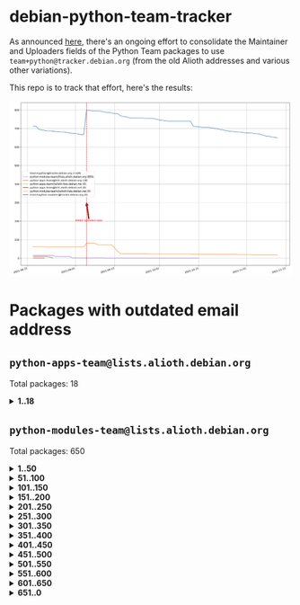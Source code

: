 # debian-python-team-tracker



As announced [here](https://lists.debian.org/debian-python/2021/08/msg00006.html), there's an ongoing effort to consolidate the Maintainer and Uploaders fields of the Python Team packages to use `team+python@tracker.debian.org` (from the old Alioth addresses and various other variations).



This repo is to track that effort, here's the results:



![Python team emails](images/python_team_emails.svg)


# Packages with outdated email address

## `python-apps-team@lists.alioth.debian.org`
Total packages: 18
<details>
<summary><b>1..18</b></summary>


| # | Package | Version |
| --- | --- | --- |
| 1 | [ctop](https://tracker.debian.org/ctop) | 1.0.0-2.1 |
| 2 | [cython](https://tracker.debian.org/cython) | 0.29.14-1 |
| 3 | [db2twitter](https://tracker.debian.org/db2twitter) | 0.6-1.1 |
| 4 | [dodgy](https://tracker.debian.org/dodgy) | 0.1.9-3 |
| 5 | [etm](https://tracker.debian.org/etm) | 3.2.30-1.1 |
| 6 | [firmware-microbit-micropython](https://tracker.debian.org/firmware-microbit-micropython) | 1.0.1-2 |
| 7 | [freealchemist](https://tracker.debian.org/freealchemist) | 0.5-1.1 |
| 8 | [kanboard-cli](https://tracker.debian.org/kanboard-cli) | 0.0.2-1.1 |
| 9 | [lightyears](https://tracker.debian.org/lightyears) | 1.4-2 |
| 10 | [muttdown](https://tracker.debian.org/muttdown) | 0.3.4-1 |
| 11 | [pelican](https://tracker.debian.org/pelican) | 4.0.1+dfsg-1.1 |
| 12 | [pipenv](https://tracker.debian.org/pipenv) | 11.9.0-1.1 |
| 13 | [prospector](https://tracker.debian.org/prospector) | 1.1.7-2 |
| 14 | [pybik](https://tracker.debian.org/pybik) | 3.0-3.1 |
| 15 | [retweet](https://tracker.debian.org/retweet) | 0.10-1.1 |
| 16 | [sen](https://tracker.debian.org/sen) | 0.6.1-0.1 |
| 17 | [sinntp](https://tracker.debian.org/sinntp) | 1.6-1.2 |
| 18 | [smem](https://tracker.debian.org/smem) | 1.5-1.1 |
</details>

## `python-modules-team@lists.alioth.debian.org`
Total packages: 650
<details>
<summary><b>1..50</b></summary>


| # | Package | Version |
| --- | --- | --- |
| 1 | [anorack](https://tracker.debian.org/anorack) | 0.2.7-1 |
| 2 | [anosql](https://tracker.debian.org/anosql) | 1.0.1-1 |
| 3 | [appdirs](https://tracker.debian.org/appdirs) | 1.4.4-1 |
| 4 | [asn1crypto](https://tracker.debian.org/asn1crypto) | 1.4.0-1 |
| 5 | [astral](https://tracker.debian.org/astral) | 1.6.1-2 |
| 6 | [authres](https://tracker.debian.org/authres) | 1.2.0-2 |
| 7 | [automat](https://tracker.debian.org/automat) | 20.2.0-1 |
| 8 | [azure-cosmos-table-python](https://tracker.debian.org/azure-cosmos-table-python) | 1.0.5+git20191025-5 |
| 9 | [bdist-nsi](https://tracker.debian.org/bdist-nsi) | 0.1.5-2 |
| 10 | [behave](https://tracker.debian.org/behave) | 1.2.6-3 |
| 11 | [bernhard](https://tracker.debian.org/bernhard) | 0.2.6-2 |
| 12 | [betamax](https://tracker.debian.org/betamax) | 0.8.1-2 |
| 13 | [bibtexparser](https://tracker.debian.org/bibtexparser) | 1.1.0+ds-3 |
| 14 | [binaryornot](https://tracker.debian.org/binaryornot) | 0.4.4+dfsg-4 |
| 15 | [bitstruct](https://tracker.debian.org/bitstruct) | 8.9.0-1 |
| 16 | [case](https://tracker.debian.org/case) | 1.5.3+dfsg-3 |
| 17 | [celery-batches](https://tracker.debian.org/celery-batches) | 0.2-2 |
| 18 | [celery-haystack](https://tracker.debian.org/celery-haystack) | 0.10-4 |
| 19 | [cerealizer](https://tracker.debian.org/cerealizer) | 0.8.1-3 |
| 20 | [chardet](https://tracker.debian.org/chardet) | 4.0.0-1 |
| 21 | [chargebee-python](https://tracker.debian.org/chargebee-python) | 1.6.6-1 |
| 22 | [chargebee2-python](https://tracker.debian.org/chargebee2-python) | 2.7.3-1 |
| 23 | [circuits](https://tracker.debian.org/circuits) | 3.1.0+ds1-2 |
| 24 | [codicefiscale](https://tracker.debian.org/codicefiscale) | 0.9+ds0-2 |
| 25 | [colorclass](https://tracker.debian.org/colorclass) | 2.2.0-2.1 |
| 26 | [colorspacious](https://tracker.debian.org/colorspacious) | 1.1.2-2 |
| 27 | [commonmark](https://tracker.debian.org/commonmark) | 0.9.1-3 |
| 28 | [constantly](https://tracker.debian.org/constantly) | 15.1.0-2 |
| 29 | [contextlib2](https://tracker.debian.org/contextlib2) | 0.6.0.post1-1 |
| 30 | [cookiecutter](https://tracker.debian.org/cookiecutter) | 1.6.0-4 |
| 31 | [coreapi](https://tracker.debian.org/coreapi) | 2.3.3-4 |
| 32 | [coreschema](https://tracker.debian.org/coreschema) | 0.0.4-3 |
| 33 | [cov-core](https://tracker.debian.org/cov-core) | 1.15.0-3 |
| 34 | [cppy](https://tracker.debian.org/cppy) | 1.1.0-2 |
| 35 | [cram](https://tracker.debian.org/cram) | 0.7-4 |
| 36 | [cssutils](https://tracker.debian.org/cssutils) | 1.0.2-3 |
| 37 | [d2to1](https://tracker.debian.org/d2to1) | 0.2.12-2 |
| 38 | [deap](https://tracker.debian.org/deap) | 1.3.1-2 |
| 39 | [debiancontributors](https://tracker.debian.org/debiancontributors) | 0.7.8-2 |
| 40 | [devpi-common](https://tracker.debian.org/devpi-common) | 3.2.2-1.1 |
| 41 | [django-ajax-selects](https://tracker.debian.org/django-ajax-selects) | 1.7.0-3 |
| 42 | [django-anymail](https://tracker.debian.org/django-anymail) | 7.1.0-1 |
| 43 | [django-bitfield](https://tracker.debian.org/django-bitfield) | 1.9.6-2 |
| 44 | [django-dirtyfields](https://tracker.debian.org/django-dirtyfields) | 1.3.1-2 |
| 45 | [django-downloadview](https://tracker.debian.org/django-downloadview) | 2.1.1-1 |
| 46 | [django-environ](https://tracker.debian.org/django-environ) | 0.4.4-2 |
| 47 | [django-filter](https://tracker.debian.org/django-filter) | 2.4.0-1 |
| 48 | [django-hvad](https://tracker.debian.org/django-hvad) | 1.8.0-1.1 |
| 49 | [django-impersonate](https://tracker.debian.org/django-impersonate) | 1.5-1 |
| 50 | [django-js-reverse](https://tracker.debian.org/django-js-reverse) | 0.7.3-1.1 |
</details>
<details>
<summary><b>51..100</b></summary>

| # | Package | Version |
| --- | --- | --- |
| 51 | [django-macaddress](https://tracker.debian.org/django-macaddress) | 1.5.0-2 |
| 52 | [django-markupfield](https://tracker.debian.org/django-markupfield) | 2.0.0-1 |
| 53 | [django-memoize](https://tracker.debian.org/django-memoize) | 2.2.0+dfsg-1 |
| 54 | [django-nose](https://tracker.debian.org/django-nose) | 1.4.6-2.1 |
| 55 | [django-notification](https://tracker.debian.org/django-notification) | 1.2.0-3 |
| 56 | [django-organizations](https://tracker.debian.org/django-organizations) | 1.1.2-1 |
| 57 | [django-pagination](https://tracker.debian.org/django-pagination) | 1.0.7-4 |
| 58 | [django-paintstore](https://tracker.debian.org/django-paintstore) | 0.2-4 |
| 59 | [django-picklefield](https://tracker.debian.org/django-picklefield) | 3.0.1-1 |
| 60 | [django-pipeline](https://tracker.debian.org/django-pipeline) | 1.6.14-3 |
| 61 | [django-q](https://tracker.debian.org/django-q) | 1.2.1-1 |
| 62 | [django-recurrence](https://tracker.debian.org/django-recurrence) | 1.10.3-1 |
| 63 | [django-redis-sessions](https://tracker.debian.org/django-redis-sessions) | 0.6.1-2 |
| 64 | [django-simple-redis-admin](https://tracker.debian.org/django-simple-redis-admin) | 1.4.0-2 |
| 65 | [django-stronghold](https://tracker.debian.org/django-stronghold) | 0.3.0+debian-2 |
| 66 | [django-webpack-loader](https://tracker.debian.org/django-webpack-loader) | 0.6.0-2 |
| 67 | [django-websocket-redis](https://tracker.debian.org/django-websocket-redis) | 0.4.7-2 |
| 68 | [django-wkhtmltopdf](https://tracker.debian.org/django-wkhtmltopdf) | 3.3.0-1 |
| 69 | [django-xmlrpc](https://tracker.debian.org/django-xmlrpc) | 0.1.8-2 |
| 70 | [djangorestframework-api-key](https://tracker.debian.org/djangorestframework-api-key) | 2.0.0-2 |
| 71 | [dkimpy](https://tracker.debian.org/dkimpy) | 1.0.5-1 |
| 72 | [dnsdiag](https://tracker.debian.org/dnsdiag) | 1.7.0-1 |
| 73 | [dnspython](https://tracker.debian.org/dnspython) | 2.0.0-1 |
| 74 | [dockerpty](https://tracker.debian.org/dockerpty) | 0.4.1-2 |
| 75 | [dominate](https://tracker.debian.org/dominate) | 2.3.1-2 |
| 76 | [doublex](https://tracker.debian.org/doublex) | 1.9.2-1 |
| 77 | [drf-generators](https://tracker.debian.org/drf-generators) | 0.5.0-1 |
| 78 | [elasticsearch-curator](https://tracker.debian.org/elasticsearch-curator) | 5.8.1-1 |
| 79 | [entrypoints](https://tracker.debian.org/entrypoints) | 0.3-3 |
| 80 | [enum34](https://tracker.debian.org/enum34) | 1.1.6-4 |
| 81 | [enzyme](https://tracker.debian.org/enzyme) | 0.4.1-2 |
| 82 | [exam](https://tracker.debian.org/exam) | 0.10.5-3 |
| 83 | [factory-boy](https://tracker.debian.org/factory-boy) | 2.11.1-3 |
| 84 | [faker](https://tracker.debian.org/faker) | 0.9.3-0.1 |
| 85 | [fakesleep](https://tracker.debian.org/fakesleep) | 0.1-2 |
| 86 | [fastchunking](https://tracker.debian.org/fastchunking) | 0.0.3-2 |
| 87 | [feedgenerator](https://tracker.debian.org/feedgenerator) | 1.9-2 |
| 88 | [flake8-polyfill](https://tracker.debian.org/flake8-polyfill) | 1.0.2-2 |
| 89 | [flask-api](https://tracker.debian.org/flask-api) | 1.1+dfsg-1.1 |
| 90 | [flask-assets](https://tracker.debian.org/flask-assets) | 2.0-1 |
| 91 | [flask-babelex](https://tracker.debian.org/flask-babelex) | 0.9.4-1 |
| 92 | [flask-bcrypt](https://tracker.debian.org/flask-bcrypt) | 0.7.1-2 |
| 93 | [flask-compress](https://tracker.debian.org/flask-compress) | 1.4.0-3 |
| 94 | [flask-gravatar](https://tracker.debian.org/flask-gravatar) | 0.4.2-2 |
| 95 | [flask-htmlmin](https://tracker.debian.org/flask-htmlmin) | 1.3.2-2 |
| 96 | [flask-ldapconn](https://tracker.debian.org/flask-ldapconn) | 0.7.2-1.1 |
| 97 | [flask-limiter](https://tracker.debian.org/flask-limiter) | 1.0.1-2 |
| 98 | [flask-login](https://tracker.debian.org/flask-login) | 0.5.0-1 |
| 99 | [flask-mail](https://tracker.debian.org/flask-mail) | 0.9.1+dfsg1-1.1 |
| 100 | [flask-mongoengine](https://tracker.debian.org/flask-mongoengine) | 0.9.3-4 |
</details>
<details>
<summary><b>101..150</b></summary>

| # | Package | Version |
| --- | --- | --- |
| 101 | [flask-multistatic](https://tracker.debian.org/flask-multistatic) | 1.0-2 |
| 102 | [flask-paranoid](https://tracker.debian.org/flask-paranoid) | 0.2.0-3.1 |
| 103 | [flask-script](https://tracker.debian.org/flask-script) | 2.0.6-2 |
| 104 | [flask-silk](https://tracker.debian.org/flask-silk) | 0.2-18 |
| 105 | [flask-wtf](https://tracker.debian.org/flask-wtf) | 0.14.3-1 |
| 106 | [flufl.bounce](https://tracker.debian.org/flufl.bounce) | 3.0.1-1 |
| 107 | [flufl.enum](https://tracker.debian.org/flufl.enum) | 4.1.1-3 |
| 108 | [flufl.i18n](https://tracker.debian.org/flufl.i18n) | 3.0.1-1 |
| 109 | [flufl.lock](https://tracker.debian.org/flufl.lock) | 5.0.1-1 |
| 110 | [flufl.password](https://tracker.debian.org/flufl.password) | 1.3-3 |
| 111 | [flufl.testing](https://tracker.debian.org/flufl.testing) | 0.7-2 |
| 112 | [gerritlib](https://tracker.debian.org/gerritlib) | 0.8.0-2 |
| 113 | [gmplot](https://tracker.debian.org/gmplot) | 1.2.0-2 |
| 114 | [gtextfsm](https://tracker.debian.org/gtextfsm) | 1.1.0-2 |
| 115 | [gtts](https://tracker.debian.org/gtts) | 2.0.3-1 |
| 116 | [gtts-token](https://tracker.debian.org/gtts-token) | 1.1.3-1 |
| 117 | [guzzle-sphinx-theme](https://tracker.debian.org/guzzle-sphinx-theme) | 0.7.11-5 |
| 118 | [hachoir](https://tracker.debian.org/hachoir) | 3.1.0+dfsg-3 |
| 119 | [haproxy-log-analysis](https://tracker.debian.org/haproxy-log-analysis) | 2.0~b0-2 |
| 120 | [heapdict](https://tracker.debian.org/heapdict) | 1.0.1-1 |
| 121 | [hiro](https://tracker.debian.org/hiro) | 0.5-2 |
| 122 | [httpx](https://tracker.debian.org/httpx) | 0.16.1-1 |
| 123 | [hypothesis-auto](https://tracker.debian.org/hypothesis-auto) | 1.1.4-2 |
| 124 | [importmagic](https://tracker.debian.org/importmagic) | 0.1.7-2 |
| 125 | [inflection](https://tracker.debian.org/inflection) | 0.3.1-2 |
| 126 | [isodate](https://tracker.debian.org/isodate) | 0.6.0-2 |
| 127 | [itypes](https://tracker.debian.org/itypes) | 1.1.0-4 |
| 128 | [jaraco.itertools](https://tracker.debian.org/jaraco.itertools) | 2.0.1-4 |
| 129 | [javaproperties](https://tracker.debian.org/javaproperties) | 0.7.0-1 |
| 130 | [jinja2-time](https://tracker.debian.org/jinja2-time) | 0.2.0-2 |
| 131 | [jpy](https://tracker.debian.org/jpy) | 0.9.0-3 |
| 132 | [jpylyzer](https://tracker.debian.org/jpylyzer) | 2.0.0-3 |
| 133 | [json-tricks](https://tracker.debian.org/json-tricks) | 3.11.0-2 |
| 134 | [jsonhyperschema-codec](https://tracker.debian.org/jsonhyperschema-codec) | 1.0.3-2 |
| 135 | [jsonpickle](https://tracker.debian.org/jsonpickle) | 1.2-1 |
| 136 | [junos-eznc](https://tracker.debian.org/junos-eznc) | 2.1.7-3 |
| 137 | [jupyter-sphinx-theme](https://tracker.debian.org/jupyter-sphinx-theme) | 0.0.6+ds1-10 |
| 138 | [kitchen](https://tracker.debian.org/kitchen) | 1.2.6-2 |
| 139 | [kivy](https://tracker.debian.org/kivy) | 1.11.0-2 |
| 140 | [lazr.delegates](https://tracker.debian.org/lazr.delegates) | 2.0.3-2 |
| 141 | [lazr.smtptest](https://tracker.debian.org/lazr.smtptest) | 2.0.3-2 |
| 142 | [lexicon](https://tracker.debian.org/lexicon) | 3.3.17-1 |
| 143 | [libthumbor](https://tracker.debian.org/libthumbor) | 1.3.3-2 |
| 144 | [logilab-constraint](https://tracker.debian.org/logilab-constraint) | 0.6.0-2 |
| 145 | [mako](https://tracker.debian.org/mako) | 1.1.3+ds1-2 |
| 146 | [manuel](https://tracker.debian.org/manuel) | 1.10.1-2 |
| 147 | [markupsafe](https://tracker.debian.org/markupsafe) | 1.1.1-1 |
| 148 | [mercurial-extension-utils](https://tracker.debian.org/mercurial-extension-utils) | 1.5.1-1 |
| 149 | [mercurial-extension-utils](https://tracker.debian.org/mercurial-extension-utils) | 1.5.1-3 |
| 150 | [mercurial-keyring](https://tracker.debian.org/mercurial-keyring) | 1.3.1-3 |
</details>
<details>
<summary><b>151..200</b></summary>

| # | Package | Version |
| --- | --- | --- |
| 151 | [microsoft-authentication-extensions-for-python](https://tracker.debian.org/microsoft-authentication-extensions-for-python) | 0.3.0-1 |
| 152 | [milksnake](https://tracker.debian.org/milksnake) | 0.1.5-1 |
| 153 | [mimerender](https://tracker.debian.org/mimerender) | 0.6.0-2 |
| 154 | [mmllib](https://tracker.debian.org/mmllib) | 0.3.0.post1-2 |
| 155 | [mockldap](https://tracker.debian.org/mockldap) | 0.3.0-4 |
| 156 | [modernize](https://tracker.debian.org/modernize) | 0.7-2 |
| 157 | [moksha.common](https://tracker.debian.org/moksha.common) | 1.2.5-4 |
| 158 | [mrtparse](https://tracker.debian.org/mrtparse) | 1.6-2 |
| 159 | [musicbrainzngs](https://tracker.debian.org/musicbrainzngs) | 0.7.1-2 |
| 160 | [mutagen](https://tracker.debian.org/mutagen) | 1.45.1-2 |
| 161 | [mwic](https://tracker.debian.org/mwic) | 0.7.8-1 |
| 162 | [mysql-connector-python](https://tracker.debian.org/mysql-connector-python) | 8.0.15-2 |
| 163 | [nb2plots](https://tracker.debian.org/nb2plots) | 0.6-2 |
| 164 | [netmiko](https://tracker.debian.org/netmiko) | 2.4.2-1 |
| 165 | [networkx](https://tracker.debian.org/networkx) | 2.5+ds-2 |
| 166 | [nose](https://tracker.debian.org/nose) | 1.3.7-6 |
| 167 | [nose2](https://tracker.debian.org/nose2) | 0.9.2-1 |
| 168 | [nose2-cov](https://tracker.debian.org/nose2-cov) | 1.0a4-3 |
| 169 | [ntplib](https://tracker.debian.org/ntplib) | 0.3.3-2 |
| 170 | [numpy-stl](https://tracker.debian.org/numpy-stl) | 2.9.0-1 |
| 171 | [numpydoc](https://tracker.debian.org/numpydoc) | 1.1.0-3 |
| 172 | [obsub](https://tracker.debian.org/obsub) | 0.2-4 |
| 173 | [okasha](https://tracker.debian.org/okasha) | 0.2.4-4 |
| 174 | [overpass](https://tracker.debian.org/overpass) | 0.7-1 |
| 175 | [pastescript](https://tracker.debian.org/pastescript) | 2.0.2-4 |
| 176 | [pcapy](https://tracker.debian.org/pcapy) | 0.11.4-2 |
| 177 | [pdfkit](https://tracker.debian.org/pdfkit) | 0.6.1-2 |
| 178 | [pep8](https://tracker.debian.org/pep8) | 1.7.1-9 |
| 179 | [pep8-naming](https://tracker.debian.org/pep8-naming) | 0.10.0-1 |
| 180 | [pg8000](https://tracker.debian.org/pg8000) | 1.10.6-2 |
| 181 | [pidcat](https://tracker.debian.org/pidcat) | 2.1.0-4 |
| 182 | [pilkit](https://tracker.debian.org/pilkit) | 2.0-3 |
| 183 | [plastex](https://tracker.debian.org/plastex) | 2.1-2 |
| 184 | [ply](https://tracker.debian.org/ply) | 3.11-4 |
| 185 | [portio](https://tracker.debian.org/portio) | 0.5-4 |
| 186 | [postgresfixture](https://tracker.debian.org/postgresfixture) | 0.4.2-1 |
| 187 | [power](https://tracker.debian.org/power) | 1.4+dfsg-4 |
| 188 | [pprintpp](https://tracker.debian.org/pprintpp) | 0.4.0-2 |
| 189 | [preggy](https://tracker.debian.org/preggy) | 1.4.4-1 |
| 190 | [prettytable](https://tracker.debian.org/prettytable) | 0.7.2-5 |
| 191 | [proxmoxer](https://tracker.debian.org/proxmoxer) | 1.0.3-2 |
| 192 | [ptable](https://tracker.debian.org/ptable) | 0.9.2-2 |
| 193 | [py-macaroon-bakery](https://tracker.debian.org/py-macaroon-bakery) | 1.3.1-1 |
| 194 | [py-radix](https://tracker.debian.org/py-radix) | 0.10.0-3 |
| 195 | [py3dns](https://tracker.debian.org/py3dns) | 3.2.1-1 |
| 196 | [pyasn1](https://tracker.debian.org/pyasn1) | 0.4.8-1 |
| 197 | [pybindgen](https://tracker.debian.org/pybindgen) | 0.20.0+dfsg1-2 |
| 198 | [pycairo](https://tracker.debian.org/pycairo) | 1.16.2-3 |
| 199 | [pycairo](https://tracker.debian.org/pycairo) | 1.16.2-4 |
| 200 | [pycallgraph](https://tracker.debian.org/pycallgraph) | 1.1.3-1.2 |
</details>
<details>
<summary><b>201..250</b></summary>

| # | Package | Version |
| --- | --- | --- |
| 201 | [pycares](https://tracker.debian.org/pycares) | 3.1.1-1 |
| 202 | [pycifrw](https://tracker.debian.org/pycifrw) | 4.4-2 |
| 203 | [pyclamd](https://tracker.debian.org/pyclamd) | 0.4.0-2 |
| 204 | [pycodestyle](https://tracker.debian.org/pycodestyle) | 2.6.0-1 |
| 205 | [pycparser](https://tracker.debian.org/pycparser) | 2.20-3 |
| 206 | [pycryptodome](https://tracker.debian.org/pycryptodome) | 3.9.7+dfsg1-1 |
| 207 | [pycxx](https://tracker.debian.org/pycxx) | 7.1.4-0.1 |
| 208 | [pydbus](https://tracker.debian.org/pydbus) | 0.6.0-4 |
| 209 | [pydenticon](https://tracker.debian.org/pydenticon) | 0.3.1-2 |
| 210 | [pydispatcher](https://tracker.debian.org/pydispatcher) | 2.0.5-2 |
| 211 | [pydle](https://tracker.debian.org/pydle) | 0.9.4-2 |
| 212 | [pyeapi](https://tracker.debian.org/pyeapi) | 0.8.1-2 |
| 213 | [pyee](https://tracker.debian.org/pyee) | 7.0.2-1 |
| 214 | [pyenchant](https://tracker.debian.org/pyenchant) | 3.2.0-1 |
| 215 | [pyfg](https://tracker.debian.org/pyfg) | 0.50-2 |
| 216 | [pyfiglet](https://tracker.debian.org/pyfiglet) | 0.8.0+dfsg-1 |
| 217 | [pyfribidi](https://tracker.debian.org/pyfribidi) | 0.12.0+repack-7 |
| 218 | [pygame](https://tracker.debian.org/pygame) | 1.9.6+dfsg-2 |
| 219 | [pygeoif](https://tracker.debian.org/pygeoif) | 0.7-2 |
| 220 | [pygments](https://tracker.debian.org/pygments) | 2.3.1+dfsg-3 |
| 221 | [pygtail](https://tracker.debian.org/pygtail) | 0.6.1-2 |
| 222 | [pygtkspellcheck](https://tracker.debian.org/pygtkspellcheck) | 4.0.5-2 |
| 223 | [pyhamcrest](https://tracker.debian.org/pyhamcrest) | 1.9.0-3 |
| 224 | [pyinotify](https://tracker.debian.org/pyinotify) | 0.9.6-1.3 |
| 225 | [pyiosxr](https://tracker.debian.org/pyiosxr) | 0.52-1.1 |
| 226 | [pyjavaproperties](https://tracker.debian.org/pyjavaproperties) | 0.7-2 |
| 227 | [pyjokes](https://tracker.debian.org/pyjokes) | 0.5.0-3 |
| 228 | [pykcs11](https://tracker.debian.org/pykcs11) | 1.5.10-1 |
| 229 | [pylama](https://tracker.debian.org/pylama) | 7.4.3-3 |
| 230 | [pylibmc](https://tracker.debian.org/pylibmc) | 1.5.2-3 |
| 231 | [pylint-celery](https://tracker.debian.org/pylint-celery) | 0.3-5 |
| 232 | [pylint-common](https://tracker.debian.org/pylint-common) | 0.2.5-4 |
| 233 | [pylint-django](https://tracker.debian.org/pylint-django) | 2.0.13-1 |
| 234 | [pylint-flask](https://tracker.debian.org/pylint-flask) | 0.5-4 |
| 235 | [pylint-plugin-utils](https://tracker.debian.org/pylint-plugin-utils) | 0.6-1 |
| 236 | [pymacs](https://tracker.debian.org/pymacs) | 0.25-3 |
| 237 | [pymilter](https://tracker.debian.org/pymilter) | 1.0.4-2 |
| 238 | [pymodbus](https://tracker.debian.org/pymodbus) | 2.1.0+dfsg-2 |
| 239 | [pymssql](https://tracker.debian.org/pymssql) | 2.1.4+dfsg-3 |
| 240 | [pynag](https://tracker.debian.org/pynag) | 1.1.2+dfsg-2 |
| 241 | [pynliner](https://tracker.debian.org/pynliner) | 0.8.0-2 |
| 242 | [pyopengl](https://tracker.debian.org/pyopengl) | 3.1.5+dfsg-1 |
| 243 | [pyparsing](https://tracker.debian.org/pyparsing) | 2.4.7-1 |
| 244 | [pyphen](https://tracker.debian.org/pyphen) | 0.9.5-3 |
| 245 | [pyprind](https://tracker.debian.org/pyprind) | 2.11.2-2 |
| 246 | [pyquery](https://tracker.debian.org/pyquery) | 1.2.9-4 |
| 247 | [pyrad](https://tracker.debian.org/pyrad) | 2.1-2 |
| 248 | [pyrsistent](https://tracker.debian.org/pyrsistent) | 0.15.5-1 |
| 249 | [pysimplesoap](https://tracker.debian.org/pysimplesoap) | 1.16.2-3 |
| 250 | [pysmi](https://tracker.debian.org/pysmi) | 0.3.2-2 |
</details>
<details>
<summary><b>251..300</b></summary>

| # | Package | Version |
| --- | --- | --- |
| 251 | [pysodium](https://tracker.debian.org/pysodium) | 0.7.0-2 |
| 252 | [pyspf](https://tracker.debian.org/pyspf) | 2.0.14-2 |
| 253 | [pysrt](https://tracker.debian.org/pysrt) | 1.0.1-2 |
| 254 | [pyssim](https://tracker.debian.org/pyssim) | 0.2-2 |
| 255 | [pystemd](https://tracker.debian.org/pystemd) | 0.7.0-4 |
| 256 | [pysubnettree](https://tracker.debian.org/pysubnettree) | 0.33-1 |
| 257 | [pytaglib](https://tracker.debian.org/pytaglib) | 0.3.6+dfsg-2 |
| 258 | [pytds](https://tracker.debian.org/pytds) | 1.10.0-1 |
| 259 | [pytest-arraydiff](https://tracker.debian.org/pytest-arraydiff) | 0.3-1 |
| 260 | [pytest-bdd](https://tracker.debian.org/pytest-bdd) | 3.2.1-1 |
| 261 | [pytest-cookies](https://tracker.debian.org/pytest-cookies) | 0.4.0-1 |
| 262 | [pytest-django](https://tracker.debian.org/pytest-django) | 3.5.1-1 |
| 263 | [pytest-expect](https://tracker.debian.org/pytest-expect) | 1.1.0-2 |
| 264 | [pytest-forked](https://tracker.debian.org/pytest-forked) | 1.3.0-1 |
| 265 | [pytest-httpbin](https://tracker.debian.org/pytest-httpbin) | 1.0.0-2 |
| 266 | [pytest-instafail](https://tracker.debian.org/pytest-instafail) | 0.4.2-1 |
| 267 | [pytest-remotedata](https://tracker.debian.org/pytest-remotedata) | 0.3.2-1 |
| 268 | [pytest-runner](https://tracker.debian.org/pytest-runner) | 2.11.1-1.2 |
| 269 | [pytest-sugar](https://tracker.debian.org/pytest-sugar) | 0.9.4-1 |
| 270 | [pytest-tornado](https://tracker.debian.org/pytest-tornado) | 0.8.1-1 |
| 271 | [pytest-vcr](https://tracker.debian.org/pytest-vcr) | 1.0.2-2 |
| 272 | [python-activipy](https://tracker.debian.org/python-activipy) | 0.1-7 |
| 273 | [python-adal](https://tracker.debian.org/python-adal) | 1.2.2-1 |
| 274 | [python-agate](https://tracker.debian.org/python-agate) | 1.6.1-1 |
| 275 | [python-agate-excel](https://tracker.debian.org/python-agate-excel) | 0.2.3-1 |
| 276 | [python-aiohttp-security](https://tracker.debian.org/python-aiohttp-security) | 0.4.0-2 |
| 277 | [python-aiohttp-session](https://tracker.debian.org/python-aiohttp-session) | 2.9.0-2 |
| 278 | [python-aioinflux](https://tracker.debian.org/python-aioinflux) | 0.9.0-2 |
| 279 | [python-aiomeasures](https://tracker.debian.org/python-aiomeasures) | 0.5.14-3 |
| 280 | [python-amqplib](https://tracker.debian.org/python-amqplib) | 1.0.2-2 |
| 281 | [python-apptools](https://tracker.debian.org/python-apptools) | 4.5.0-1.1 |
| 282 | [python-aptly](https://tracker.debian.org/python-aptly) | 0.12.10-2 |
| 283 | [python-args](https://tracker.debian.org/python-args) | 0.1.0-3 |
| 284 | [python-arpy](https://tracker.debian.org/python-arpy) | 1.1.1-4 |
| 285 | [python-astor](https://tracker.debian.org/python-astor) | 0.8.1-1 |
| 286 | [python-async-timeout](https://tracker.debian.org/python-async-timeout) | 3.0.1-1.1 |
| 287 | [python-base58](https://tracker.debian.org/python-base58) | 1.0.3-1.1 |
| 288 | [python-bcdoc](https://tracker.debian.org/python-bcdoc) | 0.16.0-2 |
| 289 | [python-bioblend](https://tracker.debian.org/python-bioblend) | 0.7.0-3 |
| 290 | [python-bitbucket-api](https://tracker.debian.org/python-bitbucket-api) | 0.5.0-3 |
| 291 | [python-box](https://tracker.debian.org/python-box) | 3.4.6-2 |
| 292 | [python-btrees](https://tracker.debian.org/python-btrees) | 4.3.1-2 |
| 293 | [python-cachecontrol](https://tracker.debian.org/python-cachecontrol) | 0.12.6-1 |
| 294 | [python-can](https://tracker.debian.org/python-can) | 3.3.2.final~github-2 |
| 295 | [python-cement](https://tracker.debian.org/python-cement) | 2.10.0-2 |
| 296 | [python-cerberus](https://tracker.debian.org/python-cerberus) | 1.3.2-1 |
| 297 | [python-click-log](https://tracker.debian.org/python-click-log) | 0.2.1-2 |
| 298 | [python-click-threading](https://tracker.debian.org/python-click-threading) | 0.4.4-2 |
| 299 | [python-clint](https://tracker.debian.org/python-clint) | 0.5.1-3 |
| 300 | [python-cluster](https://tracker.debian.org/python-cluster) | 1.3.3-3 |
</details>
<details>
<summary><b>301..350</b></summary>

| # | Package | Version |
| --- | --- | --- |
| 301 | [python-cmarkgfm](https://tracker.debian.org/python-cmarkgfm) | 0.4.2-1 |
| 302 | [python-coloredlogs](https://tracker.debian.org/python-coloredlogs) | 7.3-2 |
| 303 | [python-colour](https://tracker.debian.org/python-colour) | 0.1.5-2 |
| 304 | [python-commentjson](https://tracker.debian.org/python-commentjson) | 0.8.3-2 |
| 305 | [python-consul](https://tracker.debian.org/python-consul) | 0.7.1-1.1 |
| 306 | [python-cookies](https://tracker.debian.org/python-cookies) | 2.2.1-3 |
| 307 | [python-cpuinfo](https://tracker.debian.org/python-cpuinfo) | 5.0.0-2 |
| 308 | [python-crcmod](https://tracker.debian.org/python-crcmod) | 1.7+dfsg-2 |
| 309 | [python-cs](https://tracker.debian.org/python-cs) | 2.7.1-1 |
| 310 | [python-cssselect2](https://tracker.debian.org/python-cssselect2) | 0.3.0-1 |
| 311 | [python-dbfread](https://tracker.debian.org/python-dbfread) | 2.0.7-3 |
| 312 | [python-decorator](https://tracker.debian.org/python-decorator) | 4.4.2-2 |
| 313 | [python-demjson](https://tracker.debian.org/python-demjson) | 2.2.4-5 |
| 314 | [python-diaspy](https://tracker.debian.org/python-diaspy) | 0.6.0-2 |
| 315 | [python-dict2xml](https://tracker.debian.org/python-dict2xml) | 1.7.0-1 |
| 316 | [python-dictobj](https://tracker.debian.org/python-dictobj) | 0.4-4 |
| 317 | [python-distro](https://tracker.debian.org/python-distro) | 1.5.0-1 |
| 318 | [python-distutils-extra](https://tracker.debian.org/python-distutils-extra) | 2.45 |
| 319 | [python-django-casclient](https://tracker.debian.org/python-django-casclient) | 1.5.3-1 |
| 320 | [python-django-dbconn-retry](https://tracker.debian.org/python-django-dbconn-retry) | 0.1.5-1.1 |
| 321 | [python-django-etcd-settings](https://tracker.debian.org/python-django-etcd-settings) | 0.1.13+dfsg-3 |
| 322 | [python-django-gravatar2](https://tracker.debian.org/python-django-gravatar2) | 1.4.4-2 |
| 323 | [python-django-jsonfield](https://tracker.debian.org/python-django-jsonfield) | 1.4.0-2 |
| 324 | [python-django-push-notifications](https://tracker.debian.org/python-django-push-notifications) | 1.4.1-1 |
| 325 | [python-django-simple-history](https://tracker.debian.org/python-django-simple-history) | 2.7.0-1.1 |
| 326 | [python-django-split-settings](https://tracker.debian.org/python-django-split-settings) | 0.3.0-2 |
| 327 | [python-dnslib](https://tracker.debian.org/python-dnslib) | 0.9.14-1 |
| 328 | [python-docutils](https://tracker.debian.org/python-docutils) | 0.16+dfsg-2 |
| 329 | [python-doubleratchet](https://tracker.debian.org/python-doubleratchet) | 0.6.0-2 |
| 330 | [python-dpkt](https://tracker.debian.org/python-dpkt) | 1.9.2-2 |
| 331 | [python-easywebdav](https://tracker.debian.org/python-easywebdav) | 1.2.0-8 |
| 332 | [python-enable](https://tracker.debian.org/python-enable) | 4.8.1-1 |
| 333 | [python-envisage](https://tracker.debian.org/python-envisage) | 4.9.0-2.1 |
| 334 | [python-envparse](https://tracker.debian.org/python-envparse) | 0.2.0-2 |
| 335 | [python-envs](https://tracker.debian.org/python-envs) | 1.2.6-1.1 |
| 336 | [python-epc](https://tracker.debian.org/python-epc) | 0.0.5-3 |
| 337 | [python-etcd](https://tracker.debian.org/python-etcd) | 0.4.5-2 |
| 338 | [python-ethtool](https://tracker.debian.org/python-ethtool) | 0.14-3 |
| 339 | [python-ewmh](https://tracker.debian.org/python-ewmh) | 0.1.6-2 |
| 340 | [python-exchangelib](https://tracker.debian.org/python-exchangelib) | 3.2.0-1 |
| 341 | [python-exotel](https://tracker.debian.org/python-exotel) | 0.1.5-2 |
| 342 | [python-fastimport](https://tracker.debian.org/python-fastimport) | 0.9.8-5 |
| 343 | [python-feather-format](https://tracker.debian.org/python-feather-format) | 0.3.1+dfsg1-4 |
| 344 | [python-flaky](https://tracker.debian.org/python-flaky) | 3.7.0-1 |
| 345 | [python-flask-jwt-extended](https://tracker.debian.org/python-flask-jwt-extended) | 3.24.1-2 |
| 346 | [python-flask-marshmallow](https://tracker.debian.org/python-flask-marshmallow) | 0.10.1-4 |
| 347 | [python-flask-seeder](https://tracker.debian.org/python-flask-seeder) | 0.1~a2-2 |
| 348 | [python-ftputil](https://tracker.debian.org/python-ftputil) | 3.4-3 |
| 349 | [python-gammu](https://tracker.debian.org/python-gammu) | 2.12-2 |
| 350 | [python-genty](https://tracker.debian.org/python-genty) | 1.3.2-1 |
</details>
<details>
<summary><b>351..400</b></summary>

| # | Package | Version |
| --- | --- | --- |
| 351 | [python-geoip](https://tracker.debian.org/python-geoip) | 1.3.2-3 |
| 352 | [python-geoip2](https://tracker.debian.org/python-geoip2) | 2.9.0+dfsg1-2 |
| 353 | [python-getdns](https://tracker.debian.org/python-getdns) | 1.0.0~b1-2 |
| 354 | [python-gflags](https://tracker.debian.org/python-gflags) | 1.5.1-7 |
| 355 | [python-glob2](https://tracker.debian.org/python-glob2) | 0.5-3 |
| 356 | [python-gmpy2](https://tracker.debian.org/python-gmpy2) | 2.1.0~b5-0.1 |
| 357 | [python-gntp](https://tracker.debian.org/python-gntp) | 1.0.3-2 |
| 358 | [python-guizero](https://tracker.debian.org/python-guizero) | 1.1.0+dfsg1-2 |
| 359 | [python-hashids](https://tracker.debian.org/python-hashids) | 1.3.1-1 |
| 360 | [python-hidapi](https://tracker.debian.org/python-hidapi) | 0.9.0.post3-2 |
| 361 | [python-hiredis](https://tracker.debian.org/python-hiredis) | 1.0.1-1 |
| 362 | [python-hpilo](https://tracker.debian.org/python-hpilo) | 4.3-3 |
| 363 | [python-html2text](https://tracker.debian.org/python-html2text) | 2020.1.16-1 |
| 364 | [python-http-parser](https://tracker.debian.org/python-http-parser) | 0.9.0-1 |
| 365 | [python-httptools](https://tracker.debian.org/python-httptools) | 0.1.1-1 |
| 366 | [python-icalendar](https://tracker.debian.org/python-icalendar) | 4.0.3-4 |
| 367 | [python-idna](https://tracker.debian.org/python-idna) | 2.10-1 |
| 368 | [python-imagesize](https://tracker.debian.org/python-imagesize) | 1.2.0-2 |
| 369 | [python-iniparse](https://tracker.debian.org/python-iniparse) | 0.4-3 |
| 370 | [python-ipaddr](https://tracker.debian.org/python-ipaddr) | 2.2.0-4 |
| 371 | [python-ipaddress](https://tracker.debian.org/python-ipaddress) | 1.0.23-1 |
| 372 | [python-ipfix](https://tracker.debian.org/python-ipfix) | 0.9.7-2 |
| 373 | [python-irodsclient](https://tracker.debian.org/python-irodsclient) | 0.8.1-2 |
| 374 | [python-isc-dhcp-leases](https://tracker.debian.org/python-isc-dhcp-leases) | 0.9.1-2 |
| 375 | [python-iso3166](https://tracker.debian.org/python-iso3166) | 0.8.git20170319-2 |
| 376 | [python-isoweek](https://tracker.debian.org/python-isoweek) | 1.3.3-3 |
| 377 | [python-jmespath](https://tracker.debian.org/python-jmespath) | 0.10.0-1 |
| 378 | [python-jsonrpc](https://tracker.debian.org/python-jsonrpc) | 1.13.0-1 |
| 379 | [python-junit-xml](https://tracker.debian.org/python-junit-xml) | 1.9-1 |
| 380 | [python-kanboard](https://tracker.debian.org/python-kanboard) | 1.0.1-1.1 |
| 381 | [python-keyring](https://tracker.debian.org/python-keyring) | 18.0.1-2 |
| 382 | [python-langdetect](https://tracker.debian.org/python-langdetect) | 1.0.7-4 |
| 383 | [python-ldap](https://tracker.debian.org/python-ldap) | 3.2.0-4 |
| 384 | [python-ldapdomaindump](https://tracker.debian.org/python-ldapdomaindump) | 0.9.3-1 |
| 385 | [python-leather](https://tracker.debian.org/python-leather) | 0.3.3-1.1 |
| 386 | [python-libguess](https://tracker.debian.org/python-libguess) | 1.1-4 |
| 387 | [python-logfury](https://tracker.debian.org/python-logfury) | 0.1.2-4 |
| 388 | [python-lupa](https://tracker.debian.org/python-lupa) | 1.9+dfsg-1 |
| 389 | [python-lzo](https://tracker.debian.org/python-lzo) | 1.12-3 |
| 390 | [python-mailer](https://tracker.debian.org/python-mailer) | 0.8.1-4 |
| 391 | [python-marshmallow-sqlalchemy](https://tracker.debian.org/python-marshmallow-sqlalchemy) | 0.19.0-1 |
| 392 | [python-mastodon](https://tracker.debian.org/python-mastodon) | 1.5.1-1 |
| 393 | [python-mbed-host-tests](https://tracker.debian.org/python-mbed-host-tests) | 1.4.4-3 |
| 394 | [python-mbed-ls](https://tracker.debian.org/python-mbed-ls) | 1.6.2+dfsg-3 |
| 395 | [python-mccabe](https://tracker.debian.org/python-mccabe) | 0.6.1-3 |
| 396 | [python-measurement](https://tracker.debian.org/python-measurement) | 2.0.1-2 |
| 397 | [python-mechanize](https://tracker.debian.org/python-mechanize) | 1:0.4.5-2 |
| 398 | [python-meld3](https://tracker.debian.org/python-meld3) | 1.0.2-3 |
| 399 | [python-mnemonic](https://tracker.debian.org/python-mnemonic) | 0.19-1 |
| 400 | [python-model-mommy](https://tracker.debian.org/python-model-mommy) | 1.6.0-2 |
</details>
<details>
<summary><b>401..450</b></summary>

| # | Package | Version |
| --- | --- | --- |
| 401 | [python-morris](https://tracker.debian.org/python-morris) | 1.2-2 |
| 402 | [python-mpegdash](https://tracker.debian.org/python-mpegdash) | 0.2.0-1 |
| 403 | [python-mpv](https://tracker.debian.org/python-mpv) | 0.5.2-1 |
| 404 | [python-msrestazure](https://tracker.debian.org/python-msrestazure) | 0.6.2-1 |
| 405 | [python-multidict](https://tracker.debian.org/python-multidict) | 5.1.0-1 |
| 406 | [python-munch](https://tracker.debian.org/python-munch) | 2.3.2-2 |
| 407 | [python-murmurhash](https://tracker.debian.org/python-murmurhash) | 1.0.2-1 |
| 408 | [python-nacl](https://tracker.debian.org/python-nacl) | 1.4.0-1 |
| 409 | [python-nine](https://tracker.debian.org/python-nine) | 1.1.0-1 |
| 410 | [python-noise](https://tracker.debian.org/python-noise) | 1.2.3-3 |
| 411 | [python-notify2](https://tracker.debian.org/python-notify2) | 0.3-4 |
| 412 | [python-ntlm-auth](https://tracker.debian.org/python-ntlm-auth) | 1.4.0-1 |
| 413 | [python-oauth](https://tracker.debian.org/python-oauth) | 1.0.1-6 |
| 414 | [python-odf](https://tracker.debian.org/python-odf) | 1.4.1-1 |
| 415 | [python-offtrac](https://tracker.debian.org/python-offtrac) | 0.1.0-2.1 |
| 416 | [python-ofxclient](https://tracker.debian.org/python-ofxclient) | 2.0.4-2 |
| 417 | [python-opcua](https://tracker.debian.org/python-opcua) | 0.98.11-1 |
| 418 | [python-openid-cla](https://tracker.debian.org/python-openid-cla) | 1.2-2 |
| 419 | [python-openid-teams](https://tracker.debian.org/python-openid-teams) | 1.2-2 |
| 420 | [python-openidc-client](https://tracker.debian.org/python-openidc-client) | 0.6.0-1.1 |
| 421 | [python-opentimestamps](https://tracker.debian.org/python-opentimestamps) | 0.4.1-1 |
| 422 | [python-padme](https://tracker.debian.org/python-padme) | 1.1.1-3 |
| 423 | [python-pampy](https://tracker.debian.org/python-pampy) | 1.8.4-2 |
| 424 | [python-pamqp](https://tracker.debian.org/python-pamqp) | 2.3.0-2 |
| 425 | [python-parse-type](https://tracker.debian.org/python-parse-type) | 0.3.4-3 |
| 426 | [python-path-and-address](https://tracker.debian.org/python-path-and-address) | 2.0.1-2 |
| 427 | [python-pathtools](https://tracker.debian.org/python-pathtools) | 0.1.2-4 |
| 428 | [python-paypal](https://tracker.debian.org/python-paypal) | 1.2.5-3 |
| 429 | [python-peakutils](https://tracker.debian.org/python-peakutils) | 1.3.3+ds-2 |
| 430 | [python-pem](https://tracker.debian.org/python-pem) | 19.1.0-1 |
| 431 | [python-persistent](https://tracker.debian.org/python-persistent) | 4.6.4-0.2 |
| 432 | [python-pex](https://tracker.debian.org/python-pex) | 1.1.14-3.1 |
| 433 | [python-pgbouncer](https://tracker.debian.org/python-pgbouncer) | 0.0.9-3 |
| 434 | [python-pgpdump](https://tracker.debian.org/python-pgpdump) | 1.5-2 |
| 435 | [python-pgspecial](https://tracker.debian.org/python-pgspecial) | 1.11.10+dfsg1-1 |
| 436 | [python-phonenumbers](https://tracker.debian.org/python-phonenumbers) | 8.12.1-1 |
| 437 | [python-picklable-itertools](https://tracker.debian.org/python-picklable-itertools) | 0.1.1-3 |
| 438 | [python-pika](https://tracker.debian.org/python-pika) | 0.11.0-5 |
| 439 | [python-plac](https://tracker.debian.org/python-plac) | 0.9.6-1.1 |
| 440 | [python-plaster](https://tracker.debian.org/python-plaster) | 1.0-2 |
| 441 | [python-plaster-pastedeploy](https://tracker.debian.org/python-plaster-pastedeploy) | 0.5-3 |
| 442 | [python-prctl](https://tracker.debian.org/python-prctl) | 1.7-2 |
| 443 | [python-preshed](https://tracker.debian.org/python-preshed) | 3.0.2-1 |
| 444 | [python-pretend](https://tracker.debian.org/python-pretend) | 1.0.9-1 |
| 445 | [python-prettylog](https://tracker.debian.org/python-prettylog) | 0.1.0-2 |
| 446 | [python-priority](https://tracker.debian.org/python-priority) | 1.3.0-3 |
| 447 | [python-progress](https://tracker.debian.org/python-progress) | 1.5-1 |
| 448 | [python-progressbar](https://tracker.debian.org/python-progressbar) | 2.5-2 |
| 449 | [python-protego](https://tracker.debian.org/python-protego) | 0.1.16+dfsg-2 |
| 450 | [python-prov](https://tracker.debian.org/python-prov) | 1.5.2-2 |
</details>
<details>
<summary><b>451..500</b></summary>

| # | Package | Version |
| --- | --- | --- |
| 451 | [python-pskc](https://tracker.debian.org/python-pskc) | 1.1-3 |
| 452 | [python-publicsuffix2](https://tracker.debian.org/python-publicsuffix2) | 2.20191221-2 |
| 453 | [python-py-zipkin](https://tracker.debian.org/python-py-zipkin) | 0.15.0-1.1 |
| 454 | [python-pyalsa](https://tracker.debian.org/python-pyalsa) | 1.1.6-2 |
| 455 | [python-pyasn1-modules](https://tracker.debian.org/python-pyasn1-modules) | 0.2.1-1 |
| 456 | [python-pyface](https://tracker.debian.org/python-pyface) | 6.1.2-2 |
| 457 | [python-pyftpdlib](https://tracker.debian.org/python-pyftpdlib) | 1.5.4-2 |
| 458 | [python-pygerrit2](https://tracker.debian.org/python-pygerrit2) | 2.0.4-2 |
| 459 | [python-pygtrie](https://tracker.debian.org/python-pygtrie) | 2.2-1.1 |
| 460 | [python-pypump](https://tracker.debian.org/python-pypump) | 0.7-3 |
| 461 | [python-pysnmp4-apps](https://tracker.debian.org/python-pysnmp4-apps) | 0.3.2-2.2 |
| 462 | [python-pysnmp4-mibs](https://tracker.debian.org/python-pysnmp4-mibs) | 0.1.3-3 |
| 463 | [python-pytest-benchmark](https://tracker.debian.org/python-pytest-benchmark) | 3.2.2-2 |
| 464 | [python-pyvmomi](https://tracker.debian.org/python-pyvmomi) | 6.7.1-3 |
| 465 | [python-qtpy](https://tracker.debian.org/python-qtpy) | 1.9.0-3 |
| 466 | [python-rarfile](https://tracker.debian.org/python-rarfile) | 3.1-1 |
| 467 | [python-ratelimiter](https://tracker.debian.org/python-ratelimiter) | 1.2.0.post0-1 |
| 468 | [python-redisearch-py](https://tracker.debian.org/python-redisearch-py) | 1.0.0-1 |
| 469 | [python-releases](https://tracker.debian.org/python-releases) | 1.6.3-1 |
| 470 | [python-repoze.lru](https://tracker.debian.org/python-repoze.lru) | 0.7-2 |
| 471 | [python-repoze.sphinx.autointerface](https://tracker.debian.org/python-repoze.sphinx.autointerface) | 0.8-0.2 |
| 472 | [python-repoze.tm2](https://tracker.debian.org/python-repoze.tm2) | 2.0-2 |
| 473 | [python-requests-cache](https://tracker.debian.org/python-requests-cache) | 0.5.2-1 |
| 474 | [python-requests-ntlm](https://tracker.debian.org/python-requests-ntlm) | 1.1.0-1.1 |
| 475 | [python-requirements-detector](https://tracker.debian.org/python-requirements-detector) | 0.6-2 |
| 476 | [python-restless](https://tracker.debian.org/python-restless) | 2.1.1-2 |
| 477 | [python-roman](https://tracker.debian.org/python-roman) | 2.0.0-4 |
| 478 | [python-rpaths](https://tracker.debian.org/python-rpaths) | 0.13-1.1 |
| 479 | [python-rply](https://tracker.debian.org/python-rply) | 0.7.7-2 |
| 480 | [python-schedutils](https://tracker.debian.org/python-schedutils) | 0.6-2.1 |
| 481 | [python-schema](https://tracker.debian.org/python-schema) | 0.6.7-3 |
| 482 | [python-schroot](https://tracker.debian.org/python-schroot) | 0.4-4 |
| 483 | [python-scp](https://tracker.debian.org/python-scp) | 0.13.0-2 |
| 484 | [python-scrapy-djangoitem](https://tracker.debian.org/python-scrapy-djangoitem) | 1.1.1-4 |
| 485 | [python-scripttest](https://tracker.debian.org/python-scripttest) | 1.3-3 |
| 486 | [python-scruffy](https://tracker.debian.org/python-scruffy) | 0.3.3-2 |
| 487 | [python-sdnotify](https://tracker.debian.org/python-sdnotify) | 0.3.1-2 |
| 488 | [python-serverfiles](https://tracker.debian.org/python-serverfiles) | 0.3.0-1 |
| 489 | [python-service-identity](https://tracker.debian.org/python-service-identity) | 18.1.0-6 |
| 490 | [python-sexpdata](https://tracker.debian.org/python-sexpdata) | 0.0.3-2 |
| 491 | [python-shade](https://tracker.debian.org/python-shade) | 1.30.0-3 |
| 492 | [python-shellescape](https://tracker.debian.org/python-shellescape) | 3.4.1-4 |
| 493 | [python-simpy](https://tracker.debian.org/python-simpy) | 2.3.1+dfsg-2 |
| 494 | [python-simpy3](https://tracker.debian.org/python-simpy3) | 3.0.11-2 |
| 495 | [python-slimmer](https://tracker.debian.org/python-slimmer) | 0.1.30-8 |
| 496 | [python-slugify](https://tracker.debian.org/python-slugify) | 4.0.0-1 |
| 497 | [python-smstrade](https://tracker.debian.org/python-smstrade) | 0.2.4-6 |
| 498 | [python-socketpool](https://tracker.debian.org/python-socketpool) | 0.5.3-5 |
| 499 | [python-sparkpost](https://tracker.debian.org/python-sparkpost) | 1.3.7-2 |
| 500 | [python-sphinx-issues](https://tracker.debian.org/python-sphinx-issues) | 1.2.0-2 |
</details>
<details>
<summary><b>501..550</b></summary>

| # | Package | Version |
| --- | --- | --- |
| 501 | [python-spur](https://tracker.debian.org/python-spur) | 0.3.21-1 |
| 502 | [python-srp](https://tracker.debian.org/python-srp) | 1.0.15-1 |
| 503 | [python-statsd](https://tracker.debian.org/python-statsd) | 3.3.0-2 |
| 504 | [python-stopit](https://tracker.debian.org/python-stopit) | 1.1.2-1 |
| 505 | [python-structlog](https://tracker.debian.org/python-structlog) | 20.1.0-1 |
| 506 | [python-sunlight](https://tracker.debian.org/python-sunlight) | 1.1.5-3 |
| 507 | [python-suntime](https://tracker.debian.org/python-suntime) | 1.2.5-2 |
| 508 | [python-tblib](https://tracker.debian.org/python-tblib) | 1.7.0-1 |
| 509 | [python-tempita](https://tracker.debian.org/python-tempita) | 0.5.2-6 |
| 510 | [python-tesserocr](https://tracker.debian.org/python-tesserocr) | 2.5.0-1 |
| 511 | [python-test-server](https://tracker.debian.org/python-test-server) | 0.0.27-2 |
| 512 | [python-testing.common.database](https://tracker.debian.org/python-testing.common.database) | 2.0.0-2 |
| 513 | [python-testing.mysqld](https://tracker.debian.org/python-testing.mysqld) | 1.4.0-4 |
| 514 | [python-testing.postgresql](https://tracker.debian.org/python-testing.postgresql) | 1.3.0-2 |
| 515 | [python-textile](https://tracker.debian.org/python-textile) | 1:4.0.1-3 |
| 516 | [python-thriftpy](https://tracker.debian.org/python-thriftpy) | 0.3.9+ds1-1 |
| 517 | [python-timeline](https://tracker.debian.org/python-timeline) | 0.0.7-2 |
| 518 | [python-tinycss](https://tracker.debian.org/python-tinycss) | 0.4-3 |
| 519 | [python-tinycss2](https://tracker.debian.org/python-tinycss2) | 1.0.2-1 |
| 520 | [python-tktreectrl](https://tracker.debian.org/python-tktreectrl) | 2.0.2-3 |
| 521 | [python-toml](https://tracker.debian.org/python-toml) | 0.10.1-1 |
| 522 | [python-tomlkit](https://tracker.debian.org/python-tomlkit) | 0.6.0-2 |
| 523 | [python-traits](https://tracker.debian.org/python-traits) | 5.2.0-2 |
| 524 | [python-traitsui](https://tracker.debian.org/python-traitsui) | 6.1.3-3 |
| 525 | [python-translationstring](https://tracker.debian.org/python-translationstring) | 1.4-1 |
| 526 | [python-trie](https://tracker.debian.org/python-trie) | 0.2+ds-2 |
| 527 | [python-twitter](https://tracker.debian.org/python-twitter) | 3.3-2 |
| 528 | [python-typeguard](https://tracker.debian.org/python-typeguard) | 2.2.2-1.1 |
| 529 | [python-tzlocal](https://tracker.debian.org/python-tzlocal) | 2.1-1 |
| 530 | [python-udatetime](https://tracker.debian.org/python-udatetime) | 0.0.16-4 |
| 531 | [python-uflash](https://tracker.debian.org/python-uflash) | 1.2.4+dfsg-4 |
| 532 | [python-unicodecsv](https://tracker.debian.org/python-unicodecsv) | 0.14.1-2 |
| 533 | [python-unidiff](https://tracker.debian.org/python-unidiff) | 0.5.5-2 |
| 534 | [python-urlobject](https://tracker.debian.org/python-urlobject) | 2.4.3-3 |
| 535 | [python-urwidtrees](https://tracker.debian.org/python-urwidtrees) | 1.0.3.dev0-1 |
| 536 | [python-utils](https://tracker.debian.org/python-utils) | 2.3.0-2 |
| 537 | [python-vagrant](https://tracker.debian.org/python-vagrant) | 0.5.15-3 |
| 538 | [python-venusian](https://tracker.debian.org/python-venusian) | 3.0.0-1 |
| 539 | [python-vobject](https://tracker.debian.org/python-vobject) | 0.9.6.1-0.2 |
| 540 | [python-webencodings](https://tracker.debian.org/python-webencodings) | 0.5.1-2 |
| 541 | [python-webob](https://tracker.debian.org/python-webob) | 1:1.8.6-1.1 |
| 542 | [python-wget](https://tracker.debian.org/python-wget) | 3.2-3 |
| 543 | [python-wheezy.template](https://tracker.debian.org/python-wheezy.template) | 0.1.167-2 |
| 544 | [python-whoosh](https://tracker.debian.org/python-whoosh) | 2.7.4+git6-g9134ad92-5 |
| 545 | [python-wither](https://tracker.debian.org/python-wither) | 1.1-2 |
| 546 | [python-wsgilog](https://tracker.debian.org/python-wsgilog) | 0.3.1-3 |
| 547 | [python-x3dh](https://tracker.debian.org/python-x3dh) | 0.5.8-2 |
| 548 | [python-xeddsa](https://tracker.debian.org/python-xeddsa) | 0.4.6-2 |
| 549 | [python-yaswfp](https://tracker.debian.org/python-yaswfp) | 0.9.3-1.1 |
| 550 | [python-zc.customdoctests](https://tracker.debian.org/python-zc.customdoctests) | 1.0.1-2 |
</details>
<details>
<summary><b>551..600</b></summary>

| # | Package | Version |
| --- | --- | --- |
| 551 | [python-zipp](https://tracker.debian.org/python-zipp) | 1.0.0-3 |
| 552 | [python-zxcvbn](https://tracker.debian.org/python-zxcvbn) | 4.4.28-2 |
| 553 | [python3-proselint](https://tracker.debian.org/python3-proselint) | 0.10.2-2 |
| 554 | [pythondialog](https://tracker.debian.org/pythondialog) | 3.5.1-1 |
| 555 | [pythonmagick](https://tracker.debian.org/pythonmagick) | 0.9.19-6 |
| 556 | [pytoml](https://tracker.debian.org/pytoml) | 0.1.21-1 |
| 557 | [pyuca](https://tracker.debian.org/pyuca) | 1.2-2 |
| 558 | [pyutilib](https://tracker.debian.org/pyutilib) | 5.8.0-1 |
| 559 | [pywavelets](https://tracker.debian.org/pywavelets) | 1.1.1-1 |
| 560 | [pywinrm](https://tracker.debian.org/pywinrm) | 0.3.0-2 |
| 561 | [quark-sphinx-theme](https://tracker.debian.org/quark-sphinx-theme) | 0.5.1-2 |
| 562 | [readlike](https://tracker.debian.org/readlike) | 0.1.3-1.1 |
| 563 | [recommonmark](https://tracker.debian.org/recommonmark) | 0.6.0+ds-1 |
| 564 | [redis-py-cluster](https://tracker.debian.org/redis-py-cluster) | 2.0.0-1 |
| 565 | [reentry](https://tracker.debian.org/reentry) | 1.3.1-1 |
| 566 | [reparser](https://tracker.debian.org/reparser) | 1.4.3-1 |
| 567 | [requests-aws](https://tracker.debian.org/requests-aws) | 0.1.5-2 |
| 568 | [restrictedpython](https://tracker.debian.org/restrictedpython) | 4.0~b3-2 |
| 569 | [ripe-atlas-cousteau](https://tracker.debian.org/ripe-atlas-cousteau) | 1.4.2-3 |
| 570 | [ripe-atlas-sagan](https://tracker.debian.org/ripe-atlas-sagan) | 1.2.2-2 |
| 571 | [robot-detection](https://tracker.debian.org/robot-detection) | 0.4.0-2 |
| 572 | [routes](https://tracker.debian.org/routes) | 2.5.1-1 |
| 573 | [sgmllib3k](https://tracker.debian.org/sgmllib3k) | 1.0.0-3 |
| 574 | [simplegeneric](https://tracker.debian.org/simplegeneric) | 0.8.1-3 |
| 575 | [singledispatch](https://tracker.debian.org/singledispatch) | 3.4.0.3-3 |
| 576 | [sireader](https://tracker.debian.org/sireader) | 1.1.1-2 |
| 577 | [sleekxmpp](https://tracker.debian.org/sleekxmpp) | 1.3.3-6 |
| 578 | [slimit](https://tracker.debian.org/slimit) | 0.8.1-4 |
| 579 | [smartypants](https://tracker.debian.org/smartypants) | 2.0.0-2 |
| 580 | [social-auth-app-django](https://tracker.debian.org/social-auth-app-django) | 3.1.0-2.1 |
| 581 | [social-auth-core](https://tracker.debian.org/social-auth-core) | 3.1.0-1.1 |
| 582 | [sorl-thumbnail](https://tracker.debian.org/sorl-thumbnail) | 12.5.0-2 |
| 583 | [sortedcollections](https://tracker.debian.org/sortedcollections) | 1.0.1-1 |
| 584 | [sortedcontainers](https://tracker.debian.org/sortedcontainers) | 2.1.0-2 |
| 585 | [sparql-wrapper-python](https://tracker.debian.org/sparql-wrapper-python) | 1.8.5-1 |
| 586 | [speaklater](https://tracker.debian.org/speaklater) | 1.3-5 |
| 587 | [sphinx](https://tracker.debian.org/sphinx) | 1.8.5-2 |
| 588 | [sphinx](https://tracker.debian.org/sphinx) | 1.8.5-3 |
| 589 | [sphinx](https://tracker.debian.org/sphinx) | 1.8.5-4 |
| 590 | [sphinx](https://tracker.debian.org/sphinx) | 1.8.5-5 |
| 591 | [sphinx](https://tracker.debian.org/sphinx) | 1.8.5-7 |
| 592 | [sphinx](https://tracker.debian.org/sphinx) | 1.8.5-9 |
| 593 | [sphinx](https://tracker.debian.org/sphinx) | 2.4.3-2 |
| 594 | [sphinx](https://tracker.debian.org/sphinx) | 2.4.3-4 |
| 595 | [sphinx](https://tracker.debian.org/sphinx) | 3.2.1-1 |
| 596 | [sphinx-autorun](https://tracker.debian.org/sphinx-autorun) | 1.1.0-3.1 |
| 597 | [sphinx-celery](https://tracker.debian.org/sphinx-celery) | 2.0.0-1 |
| 598 | [sphinx-intl](https://tracker.debian.org/sphinx-intl) | 2.0.1-2 |
| 599 | [sphinxcontrib-devhelp](https://tracker.debian.org/sphinxcontrib-devhelp) | 1.0.2-2 |
| 600 | [sphinxcontrib-doxylink](https://tracker.debian.org/sphinxcontrib-doxylink) | 1.5-1 |
</details>
<details>
<summary><b>601..650</b></summary>

| # | Package | Version |
| --- | --- | --- |
| 601 | [sphinxcontrib-log-cabinet](https://tracker.debian.org/sphinxcontrib-log-cabinet) | 1.0.1-2 |
| 602 | [sphinxcontrib-qthelp](https://tracker.debian.org/sphinxcontrib-qthelp) | 1.0.3-2 |
| 603 | [sphinxcontrib-rubydomain](https://tracker.debian.org/sphinxcontrib-rubydomain) | 0.1~dev-20100804-2 |
| 604 | [sphinxcontrib-websupport](https://tracker.debian.org/sphinxcontrib-websupport) | 1.2.4-1 |
| 605 | [sphinxtesters](https://tracker.debian.org/sphinxtesters) | 0.2.3-1 |
| 606 | [sqlalchemy](https://tracker.debian.org/sqlalchemy) | 1.3.15+ds1-1 |
| 607 | [sqlparse](https://tracker.debian.org/sqlparse) | 0.3.1-1 |
| 608 | [sshpubkeys](https://tracker.debian.org/sshpubkeys) | 3.1.0-2.1 |
| 609 | [sshtunnel](https://tracker.debian.org/sshtunnel) | 0.1.4-2 |
| 610 | [stardicter](https://tracker.debian.org/stardicter) | 1.2-1 |
| 611 | [straight.plugin](https://tracker.debian.org/straight.plugin) | 1.4.1-3 |
| 612 | [stsci.distutils](https://tracker.debian.org/stsci.distutils) | 0.3.7-5 |
| 613 | [subvertpy](https://tracker.debian.org/subvertpy) | 0.11.0~git20191228+2423bf1-3 |
| 614 | [svgwrite](https://tracker.debian.org/svgwrite) | 1.3.1-1 |
| 615 | [tagpy](https://tracker.debian.org/tagpy) | 2013.1-7 |
| 616 | [terminaltables](https://tracker.debian.org/terminaltables) | 3.1.0-3 |
| 617 | [texext](https://tracker.debian.org/texext) | 0.6.6-2 |
| 618 | [tinydb](https://tracker.debian.org/tinydb) | 3.15.2-2 |
| 619 | [tldextract](https://tracker.debian.org/tldextract) | 2.2.1-1 |
| 620 | [translation-finder](https://tracker.debian.org/translation-finder) | 1.0-1 |
| 621 | [transmissionrpc](https://tracker.debian.org/transmissionrpc) | 0.11-4 |
| 622 | [twodict](https://tracker.debian.org/twodict) | 1.2-2 |
| 623 | [txws](https://tracker.debian.org/txws) | 0.9.1-4 |
| 624 | [txzmq](https://tracker.debian.org/txzmq) | 0.8.0-2 |
| 625 | [typogrify](https://tracker.debian.org/typogrify) | 1:2.0.7-2 |
| 626 | [u-msgpack-python](https://tracker.debian.org/u-msgpack-python) | 2.3.0-2 |
| 627 | [utidylib](https://tracker.debian.org/utidylib) | 0.5-3 |
| 628 | [validators](https://tracker.debian.org/validators) | 0.14.2-2 |
| 629 | [vcr.py](https://tracker.debian.org/vcr.py) | 4.0.2-1 |
| 630 | [vim-autopep8](https://tracker.debian.org/vim-autopep8) | 1.2.0-2 |
| 631 | [voluptuous](https://tracker.debian.org/voluptuous) | 0.11.1-1 |
| 632 | [vsts-cd-manager](https://tracker.debian.org/vsts-cd-manager) | 1.0.2-3 |
| 633 | [wchartype](https://tracker.debian.org/wchartype) | 0.1-2 |
| 634 | [wcwidth](https://tracker.debian.org/wcwidth) | 0.1.9+dfsg1-2 |
| 635 | [webpy](https://tracker.debian.org/webpy) | 1:0.61-1 |
| 636 | [wheel](https://tracker.debian.org/wheel) | 0.34.2-1 |
| 637 | [whichcraft](https://tracker.debian.org/whichcraft) | 0.4.1-2 |
| 638 | [wikitrans](https://tracker.debian.org/wikitrans) | 1.3-1 |
| 639 | [willow](https://tracker.debian.org/willow) | 1.4-1 |
| 640 | [wlc](https://tracker.debian.org/wlc) | 1.2-1 |
| 641 | [wokkel](https://tracker.debian.org/wokkel) | 18.0.0-3.1 |
| 642 | [wsgiproxy2](https://tracker.debian.org/wsgiproxy2) | 0.4.5-1.1 |
| 643 | [wtf-peewee](https://tracker.debian.org/wtf-peewee) | 3.0.0+dfsg-2 |
| 644 | [wtforms](https://tracker.debian.org/wtforms) | 2.2.1-2 |
| 645 | [xhtml2pdf](https://tracker.debian.org/xhtml2pdf) | 0.2.4-1 |
| 646 | [xlwt](https://tracker.debian.org/xlwt) | 1.3.0-3 |
| 647 | [zc.lockfile](https://tracker.debian.org/zc.lockfile) | 2.0-1 |
| 648 | [zict](https://tracker.debian.org/zict) | 2.0.0-1 |
| 649 | [zodbpickle](https://tracker.debian.org/zodbpickle) | 1.0-3 |
| 650 | [zope.deprecation](https://tracker.debian.org/zope.deprecation) | 4.4.0-4 |
</details>
<details>
<summary><b>651..0</b></summary>

| # | Package | Version |
| --- | --- | --- |
</details>
